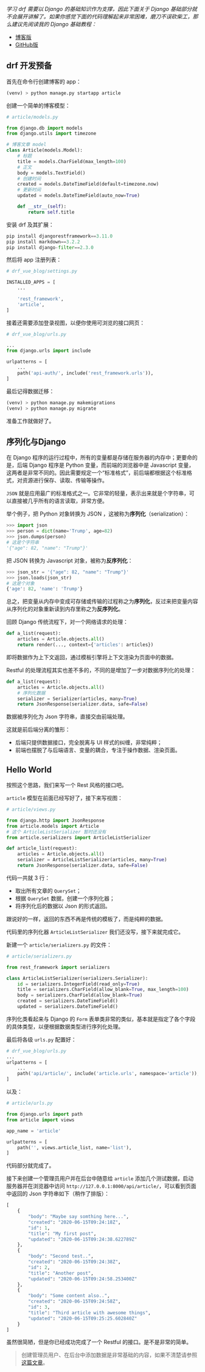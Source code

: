 *学习 drf 需要以 Django 的基础知识作为支撑，因此下面关于 Django 基础部分就不会展开讲解了。如果你感觉下面的代码理解起来非常困难，磨刀不误砍柴工，那么建议先阅读我的 Django 基础教程：*

- [博客版](https://www.dusaiphoto.com/article/detail/2/)
- [GitHub版](https://github.com/stacklens/django_blog_tutorial)

## drf 开发预备

首先在命令行创建博客的 app：

```python
(venv) > python manage.py startapp article
```

创建一个简单的博客模型：

```python
# article/models.py

from django.db import models
from django.utils import timezone

# 博客文章 model
class Article(models.Model):
    # 标题
    title = models.CharField(max_length=100)
    # 正文
    body = models.TextField()
    # 创建时间
    created = models.DateTimeField(default=timezone.now)
    # 更新时间
    updated = models.DateTimeField(auto_now=True)

    def __str__(self):
        return self.title
```

安装 drf 及其扩展：

```python
pip install djangorestframework==3.11.0
pip install markdown==3.2.2
pip install django-filter==2.3.0
```

然后将 app 注册列表：

```python
# drf_vue_blog/settings.py

INSTALLED_APPS = [
    ...

    'rest_framework',
    'article',
]
```

接着还需要添加登录视图，以便你使用可浏览的接口网页：

```python
# drf_vue_blog/urls.py

...
from django.urls import include

urlpatterns = [
    ...
    path('api-auth/', include('rest_framework.urls')),
]

```

最后记得数据迁移：

```python
(venv) > python manage.py makemigrations
(venv) > python manage.py migrate
```

准备工作就做好了。

## 序列化与Django

在 Django 程序的运行过程中，所有的变量都是存储在服务器的内存中；更要命的是，后端 Django 程序是 Python 变量，而前端的浏览器中是 Javascript 变量，这两者是非常不同的。因此需要规定一个“标准格式”，前后端都根据这个标准格式，对资源进行保存、读取、传输等操作。

`JSON` 就是应用最广的标准格式之一。它非常的轻量，表示出来就是个字符串，可以直接被几乎所有的语言读取，非常方便。

举个例子，把 Python 对象转换为 JSON ，这被称为**序列化**（serialization）：

```python
>>> import json
>>> person = dict(name='Trump', age=82)
>>> json.dumps(person)
# 这是个字符串
'{"age": 82, "name": "Trump"}'
```

把 JSON 转换为 Javascript 对象，被称为**反序列化**：

```python
>>> json_str = '{"age": 82, "name": "Trump"}'
>>> json.loads(json_str)
# 这是个对象
{'age': 82, 'name': 'Trump'}
```

总之，把变量从内存中变成可存储或传输的过程称之为**序列化**，反过来把变量内容从序列化的对象重新读到内存里称之为**反序列化**。

回顾 Django 传统流程下，对一个网络请求的处理：

```python
def a_list(request):
    articles = Article.objects.all()
    return render(..., context={'articles': articles})
```

即将数据作为上下文返回，通过模板引擎将上下文渲染为页面中的数据。

Restful 的处理流程其实也差不多的，不同的是增加了一步对数据序列化的处理：

```python
def a_list(request):
    articles = Article.objects.all()
    # 序列化数据
    serializer = Serializer(articles, many=True)
    return JsonResponse(serializer.data, safe=False)
```

数据被序列化为 Json 字符串，直接交由前端处理。

这就是前后端分离的雏形：

- 后端只提供数据接口，完全脱离与 UI 样式的纠缠，非常纯粹；
- 前端也摆脱了与后端语言、变量的耦合，专注于操作数据、渲染页面。

## Hello World

按照这个思路，我们来写一个 Rest 风格的接口吧。

`article` 模型在前面已经写好了，接下来写视图：

```python
# article/views.py

from django.http import JsonResponse
from article.models import Article
# 这个 ArticleListSerializer 暂时还没有
from article.serializers import ArticleListSerializer

def article_list(request):
    articles = Article.objects.all()
    serializer = ArticleListSerializer(articles, many=True)
    return JsonResponse(serializer.data, safe=False)
```

代码一共就 3 行：

- 取出所有文章的 `QuerySet`；
- 根据 `QuerySet` 数据，创建一个序列化器；
- 将序列化后的数据以 Json 的形式返回。

跟说好的一样，返回的东西不再是传统的模板了，而是纯粹的数据。

代码里的序列化器 `ArticleListSerializer` 我们还没写，接下来就完成它。

新建一个 `article/serializers.py` 的文件：

```python
# article/serializers.py

from rest_framework import serializers

class ArticleListSerializer(serializers.Serializer):
    id = serializers.IntegerField(read_only=True)
    title = serializers.CharField(allow_blank=True, max_length=100)
    body = serializers.CharField(allow_blank=True)
    created = serializers.DateTimeField()
    updated = serializers.DateTimeField()
```

序列化类看起来与 Django 的 `Form` 表单类非常的类似，基本就是指定了各个字段的具体类型，以便根据数据类型进行序列化处理。

最后将各级 `urls.py` 配置好：

```python
# drf_vue_blog/urls.py
...
urlpatterns = [
    ...
    path('api/article/', include('article.urls', namespace='article')),
]

```

以及：

```python
# article/urls.py

from django.urls import path
from article import views

app_name = 'article'

urlpatterns = [
    path('', views.article_list, name='list'),
]
```

代码部分就完成了。

接下来创建一个管理员用户并在后台中随意给 `article` 添加几个测试数据，启动服务器并在浏览器中访问 `http://127.0.0.1:8000/api/article/`，可以看到页面中返回的 Json 字符串如下（稍作了排版）：

```python
[
    {
        "body": "Maybe say somthing here...",
        "created": "2020-06-15T09:24:18Z",
        "id": 1,
        "title": "My first post",
        "updated": "2020-06-15T09:24:38.622789Z"
    },
    {
        "body": "Second test..",
        "created": "2020-06-15T09:24:38Z",
        "id": 2,
        "title": "Another post",
        "updated": "2020-06-15T09:24:58.253400Z"
    },
    {
        "body": "Some content also..",
        "created": "2020-06-15T09:24:58Z",
        "id": 3,
        "title": "Third article with awesome things",
        "updated": "2020-06-15T09:25:25.602840Z"
    }
]
```

虽然很简陋，但是你已经成功完成了一个 Restful 的接口。是不是非常的简单。

> 创建管理员用户、在后台中添加数据是非常基础的内容，如果不清楚请参照 [这篇文章](https://www.dusaiphoto.com/article/detail/15/)。